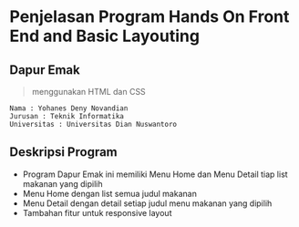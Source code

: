 # Penjelasan Program Hands On Front End and Basic Layouting
## Dapur Emak
> menggunakan HTML dan CSS
  
  ```
  Nama : Yohanes Deny Novandian 
  Jurusan : Teknik Informatika
  Universitas : Universitas Dian Nuswantoro
  ```


## Deskripsi Program
- Program Dapur Emak ini memiliki Menu Home dan Menu Detail tiap list makanan yang dipilih
- Menu Home dengan list semua judul makanan
- Menu Detail dengan detail setiap judul menu makanan yang dipilih
- Tambahan fitur untuk responsive layout
